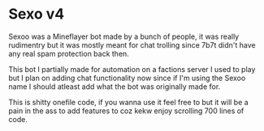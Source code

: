 # Sexo v4
Sexoo was a Mineflayer bot made by a bunch of people, it was really rudimentry but it was mostly meant for chat trolling since 7b7t didn't have any real spam protection back then.

This bot I partially made for automation on a factions server I used to play but I plan on adding chat functionality now since if I'm using the Sexoo name I should atleast add what the bot was originally made for.

This is shitty onefile code, if you wanna use it feel free to but it will be a pain in the ass to add features to coz kekw enjoy scrolling 700 lines of code.